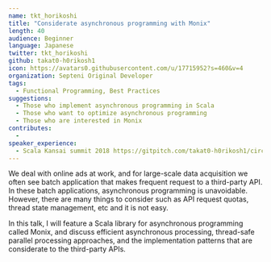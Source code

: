 ```yaml
---
name: tkt_horikoshi
title: "Considerate asynchronous programming with Monix"
length: 40
audience: Beginner
language: Japanese
twitter: tkt_horikoshi
github: takat0-h0rikosh1
icon: https://avatars0.githubusercontent.com/u/17715952?s=460&v=4
organization: Septeni Original Developer
tags:
  - Functional Programming, Best Practices
suggestions:
  - Those who implement asynchronous programming in Scala
  - Those who want to optimize asynchronous programming
  - Those who are interested in Monix
contributes:
  - 
speaker_experience:
  - Scala Kansai summit 2018 https://gitpitch.com/takat0-h0rikosh1/circe-codec-presentation/master?grs=github&t=beige
---
```

We deal with online ads at work, and for large-scale data acquisition we often see batch application that makes frequent request to a third-party API. In these batch applications, asynchronous programming is unavoidable. However, there are many things to consider such as API request quotas, thread state management, etc and it is not easy.

In this talk, I will feature a Scala library for asynchronous programming called Monix, and discuss efficient asynchronous processing, thread-safe parallel processing approaches, and the implementation patterns that are considerate to the third-party APIs.
